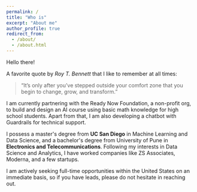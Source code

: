 ```yaml
---
permalink: /
title: "Who is"
excerpt: "About me"
author_profile: true
redirect_from: 
  - /about/
  - /about.html
---
```


Hello there!

A favorite quote by *Roy T. Bennett* that I like to remember at all times:
> “It’s only after you’ve stepped outside your comfort zone that you begin to change, grow, and transform.”

I am currently partnering with the Ready Now Foundation, a non-profit org, to build and design an AI course using basic math knowledge for high school students. Apart from that, I am also developing a chatbot with Guardrails for technical support.

I possess a master's degree from **UC San Diego** in Machine Learning and Data Science, and a bachelor's degree from University of Pune in **Electronics and Telecommunications**. Following my interests in Data Science and Analytics, I have worked companies like ZS Associates, Moderna, and a few startups. 

I am actively seeking full-time opportunities within the United States on an immediate basis, so if you have leads, please do not hesitate in reaching out.


<!-- Prior to this, I worked as a Decision Analytics Associate at **ZS Associates**, Pune. My primary tasks involved use of `SQL`, `Python`, and `Tableau` to work on medical claims data and prepare reports for the clients, and use of `Python` to automate certain tasks and QC tests. Previously, I completed my Bachelors in Electronics and Telecommunications Engineering at **University of Pune** with 9.22 CGPA.  

During my college years, I worked as an intern on:
* Rainfall nowcasting of severe rainfall events over Mumbai at **Indian Institute of Tropical Meteorology**, Pune.
* Sentiment analysis on reviews scraped from various websites using TextBlob at **DigitalMain**, Pune.
* Text-to-speech bot on a Raspberry Pi using gTTS along with a study on Emotion Detection at **Makers' Lab, Tech Mahindra**, Pune.   -->